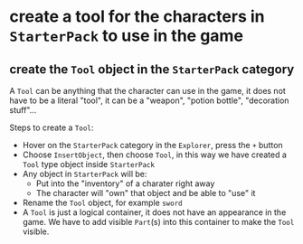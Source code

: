 # create a tool for the characters in `StarterPack` to use in the game

## create the `Tool` object in the `StarterPack` category
A `Tool` can be anything that the character can use in the game, it does not have to be a literal "tool", it can be a "weapon", "potion bottle", "decoration stuff"...

Steps to create a `Tool`:
* Hover on the `StarterPack` category in the `Explorer`, press the `+` button
* Choose `InsertObject`, then choose `Tool`, in this way we have created a `Tool` type object inside `StarterPack`
* Any object in `StarterPack` will be:
  * Put into the "inventory" of a charater right away
  * The character will "own" that object and be able to "use" it
* Rename the `Tool` object, for example `sword`
* A `Tool` is just a logical container, it does not have an appearance in the game. We have to add visible `Part`(s) into this container to make the `Tool` visible. 
